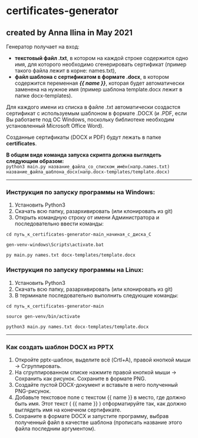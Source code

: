 # certificates-generator
## created by Anna Ilina in May 2021
Генератор получает на вход:

- **текстовый файл .txt**, в котором на каждой строке содержится одно имя, для которого необходимо сгенерировать сертификат (пример такого файла лежит в корне: names.txt),
- **файл шаблона с сертификатом в формате .docx**, в котором содержится переменная ***{{ name }}***, которая будет автоматически заменена на нужное имя (пример шаблона template.docx лежит в папке docx-templates).  

Для каждого имени из списка в файле .txt автоматически создастся сертификат с используемым шаблоном в формате .DOCX (и .PDF, если Вы работаете под ОС Windows, поскольку библиотеке необходим установленный Microsoft Office Word).  

Созданные сертификаты (DOCX и PDF) будут лежать в папке **certificates**.  

**В общем виде команда запуска скрипта должна выглядеть следующим образом:**  
```python3 main.py название_файла_со_списком_имён(напр.names.txt) название_файла_шаблона_docx(напр.docx-templates/template.docx)```
______________________________________________________________________________________________
### Инструкция по запуску программы на Windows:
1. Установить Python3
2. Скачать всю папку, разархивировать  (или клонировать из git)
3. Открыть командную строку от имени Администратора и последовательно ввести команды:
```
cd путь_к_certificates-generator-main_начиная_с_диска_C
```
```
gen-venv-windows\Scripts\activate.bat
```
```
py main.py names.txt docx-templates/template.docx
```
### Инструкция по запуску программы на Linux:
1. Установить Python3
2. Скачать всю папку, разархивировать (или клонировать из git)
3. В терминале последовательно выполнить следующие команды:
```
cd путь_к_certificates-generator-main
```
```
source gen-venv/bin/activate
```
```
python3 main.py names.txt docx-templates/template.docx
```
_____________________________________________________________________________________________
### Как создать шаблон DOCX из PPTX
1. Откройте pptx-шаблон, выделите всё (Crtl+A), правой кнопкой мыши -> Сгруппировать.
2. На сгруппированном списке нажмите правой кнопкой мыши -> Сохранить как рисунок. Сохраните в формате PNG.
3. Создайте пустой DOCX-документ и вставьте в него полученный PNG-рисунок.
4. Добавьте текстовое поле с текстом {{ name }} в место, где должно быть имя. Этот текст ( {{ name }} ) отформатируйте так, как должно выглядеть имя на конечном сертификате.
5. Сохраните в формате DOCX и запустите программу, выбрав полученный файл в качестве шаблона (прописать название этого файла последним аргументом).
